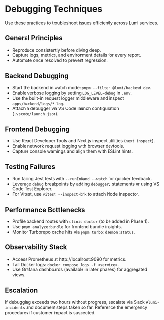 # Debugging Techniques

Use these practices to troubleshoot issues efficiently across Lumi services.

## General Principles

- Reproduce consistently before diving deep.
- Capture logs, metrics, and environment details for every report.
- Automate once resolved to prevent regression.

## Backend Debugging

- Start the backend in watch mode: `pnpm --filter @lumi/backend dev`.
- Enable verbose logging by setting `LOG_LEVEL=debug` in `.env`.
- Use the built-in request logger middleware and inspect `apps/backend/logs/*.log`.
- Attach a debugger via VS Code launch configuration (`.vscode/launch.json`).

## Frontend Debugging

- Use React Developer Tools and Next.js inspect utilities (`next inspect`).
- Enable network request logging with browser devtools.
- Capture console warnings and align them with ESLint hints.

## Testing Failures

- Run failing Jest tests with `--runInBand --watch` for quicker feedback.
- Leverage `debug` breakpoints by adding `debugger;` statements or using VS Code Test Explorer.
- For Vitest, use `vitest --inspect-brk` to attach Node inspector.

## Performance Bottlenecks

- Profile backend routes with `clinic doctor` (to be added in Phase 1).
- Use `pnpm analyze:bundle` for frontend bundle insights.
- Monitor Turborepo cache hits via `pnpm turbo:daemon:status`.

## Observability Stack

- Access Prometheus at http://localhost:9090 for metrics.
- Tail Docker logs: `docker compose logs -f <service>`.
- Use Grafana dashboards (available in later phases) for aggregated views.

## Escalation

If debugging exceeds two hours without progress, escalate via Slack `#lumi-incidents` and document steps taken so far. Reference the emergency procedures if customer impact is suspected.
